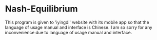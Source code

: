 # Nash-Equilibrium

This program is given to 'iyingdi' website with its mobile app so that the language of usage manual and interface is Chinese.
I am so sorry for any inconvenience due to language of usage manual and interface.


